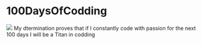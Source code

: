 # 100DaysOfCodding
![](images/j.jpg)
My dtermination proves that if I constantly code with passion for the next 100 days I will be a Titan in codding
